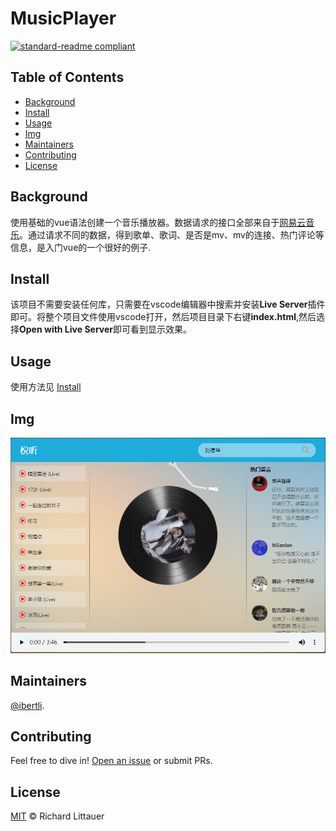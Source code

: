 # MusicPlayer

[![standard-readme compliant](https://img.shields.io/badge/readme%20style-standard-brightgreen.svg?style=flat-square)](https://github.com/RichardLitt/standard-readme)

## Table of Contents

- [Background](#background)
- [Install](#install)
- [Usage](#usage)
- [Img](#img)
- [Maintainers](#maintainers)
- [Contributing](#contributing)
- [License](#license)

## Background

使用基础的vue语法创建一个音乐播放器。数据请求的接口全部来自于[网易云音乐](https://autumnfish.cn/)。通过请求不同的数据，得到歌单、歌词、是否是mv、mv的连接、热门评论等信息，是入门vue的一个很好的例子.

## Install

该项目不需要安装任何库，只需要在vscode编辑器中搜索并安装**Live Server**插件即可。将整个项目文件使用vscode打开，然后项目目录下右键**index.html**,然后选择**Open with Live Server**即可看到显示效果。

## Usage

使用方法见 [Install](#Install)

## Img

![Image text](https://github.com/ibertli/MusicPlayer/blob/master/images/%E6%95%88%E6%9E%9C%E5%9B%BE.png)

## Maintainers

[@ibertli](https://github.com/ibertli).

## Contributing

Feel free to dive in! [Open an issue](https://github.com/RichardLitt/standard-readme/issues/new) or submit PRs.

## License

[MIT](LICENSE) © Richard Littauer
